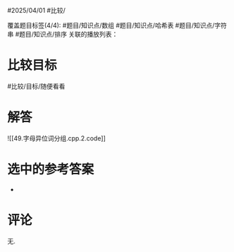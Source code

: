 #2025/04/01 #比较/

覆盖题目标签(4/4):  #题目/知识点/数组 #题目/知识点/哈希表 #题目/知识点/字符串 #题目/知识点/排序
关联的播放列表：

# 比较目标

#比较/目标/随便看看 

# 解答

![[49.字母异位词分组.cpp.2.code]]

# 选中的参考答案

-

# 评论

无.